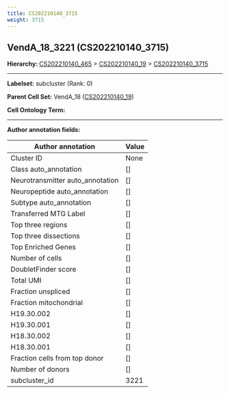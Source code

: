 ```yaml
---
title: CS202210140_3715
weight: 3715
---
```

## VendA_18_3221 (CS202210140_3715)
<b>Hierarchy: </b>
[CS202210140_465](cell_sets/CS202210140_465.md) >
[CS202210140_19](cell_sets/CS202210140_19.md) >
[CS202210140_3715](cell_sets/CS202210140_3715.md)

---


**Labelset:** subcluster (Rank: 0)

**Parent Cell Set:** VendA_18 ([CS202210140_19](cell_sets/CS202210140_19.md))



**Cell Ontology Term:** 

[MARKER GENES.]: #


---

[TRANSFERRED ANNOTATIONS.]: #


[AUTHOR ANNOTATION FIELDS.]: #


**Author annotation fields:**

| Author annotation | Value |
|-------------------|-------|
|Cluster ID|None|
|Class auto_annotation|[]|
|Neurotransmitter auto_annotation|[]|
|Neuropeptide auto_annotation|[]|
|Subtype auto_annotation|[]|
|Transferred MTG Label|[]|
|Top three regions|[]|
|Top three dissections|[]|
|Top Enriched Genes|[]|
|Number of cells|[]|
|DoubletFinder score|[]|
|Total UMI|[]|
|Fraction unspliced|[]|
|Fraction mitochondrial|[]|
|H19.30.002|[]|
|H19.30.001|[]|
|H18.30.002|[]|
|H18.30.001|[]|
|Fraction cells from top donor|[]|
|Number of donors|[]|
|subcluster_id|3221|
